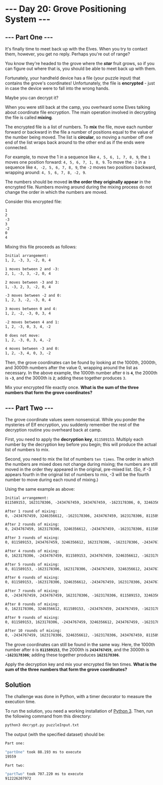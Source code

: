 # --- Day 20: Grove Positioning System ---

## --- Part One ---

It's finally time to meet back up with the Elves. When you try to contact them, however, you get no reply. Perhaps you're out of range?

You know they're headed to the grove where the ***star*** fruit grows, so if you can figure out where that is, you should be able to meet back up with them.

Fortunately, your handheld device has a file (your puzzle input) that contains the grove's coordinates! Unfortunately, the file is **encrypted** - just in case the device were to fall into the wrong hands.

Maybe you can decrypt it?

When you were still back at the camp, you overheard some Elves talking about coordinate file encryption. The main operation involved in decrypting the file is called **mixing**.

The encrypted file is a list of numbers. To **mix** the file, move each number forward or backward in the file a number of positions equal to the value of the number being moved. The list is **circular**, so moving a number off one end of the list wraps back around to the other end as if the ends were connected.

For example, to move the 1 in a sequence like `4, 5, 6, 1, 7, 8, 9`, the `1` moves one position forward: `4, 5, 6, 7, 1, 8, 9`. To move the `-2` in a sequence like `4, -2, 5, 6, 7, 8, 9`, the `-2` moves two positions backward, wrapping around: `4, 5, 6, 7, 8, -2, 9`.

The numbers should be moved **in the order they originally appear** in the encrypted file. Numbers moving around during the mixing process do not change the order in which the numbers are moved.

Consider this encrypted file:

```txt
1
2
-3
3
-2
0
4
```

Mixing this file proceeds as follows:

```txt
Initial arrangement:
1, 2, -3, 3, -2, 0, 4

1 moves between 2 and -3:
2, 1, -3, 3, -2, 0, 4

2 moves between -3 and 3:
1, -3, 2, 3, -2, 0, 4

-3 moves between -2 and 0:
1, 2, 3, -2, -3, 0, 4

3 moves between 0 and 4:
1, 2, -2, -3, 0, 3, 4

-2 moves between 4 and 1:
1, 2, -3, 0, 3, 4, -2

0 does not move:
1, 2, -3, 0, 3, 4, -2

4 moves between -3 and 0:
1, 2, -3, 4, 0, 3, -2
```

Then, the grove coordinates can be found by looking at the 1000th, 2000th, and 3000th numbers after the value 0, wrapping around the list as necessary. In the above example, the 1000th number after `0` is **`4`**, the 2000th is **`-3`**, and the 3000th is **`2`**; adding these together produces `3`.

Mix your encrypted file exactly once. **What is the sum of the three numbers that form the grove coordinates?**

## --- Part Two ---

The grove coordinate values seem nonsensical. While you ponder the mysteries of Elf encryption, you suddenly remember the rest of the decryption routine you overheard back at camp.

First, you need to apply the **decryption key**, `811589153`. Multiply each number by the decryption key before you begin; this will produce the actual list of numbers to mix.

Second, you need to mix the list of numbers `ten times`. The order in which the numbers are mixed does not change during mixing; the numbers are still moved in the order they appeared in the original, pre-mixed list. (So, if -3 appears fourth in the original list of numbers to mix, -3 will be the fourth number to move during each round of mixing.)

Using the same example as above:

```txt
Initial arrangement:
811589153, 1623178306, -2434767459, 2434767459, -1623178306, 0, 3246356612

After 1 round of mixing:
0, -2434767459, 3246356612, -1623178306, 2434767459, 1623178306, 811589153

After 2 rounds of mixing:
0, 2434767459, 1623178306, 3246356612, -2434767459, -1623178306, 811589153

After 3 rounds of mixing:
0, 811589153, 2434767459, 3246356612, 1623178306, -1623178306, -2434767459

After 4 rounds of mixing:
0, 1623178306, -2434767459, 811589153, 2434767459, 3246356612, -1623178306

After 5 rounds of mixing:
0, 811589153, -1623178306, 1623178306, -2434767459, 3246356612, 2434767459

After 6 rounds of mixing:
0, 811589153, -1623178306, 3246356612, -2434767459, 1623178306, 2434767459

After 7 rounds of mixing:
0, -2434767459, 2434767459, 1623178306, -1623178306, 811589153, 3246356612

After 8 rounds of mixing:
0, 1623178306, 3246356612, 811589153, -2434767459, 2434767459, -1623178306

After 9 rounds of mixing:
0, 811589153, 1623178306, -2434767459, 3246356612, 2434767459, -1623178306

After 10 rounds of mixing:
0, -2434767459, 1623178306, 3246356612, -1623178306, 2434767459, 811589153
```

The grove coordinates can still be found in the same way. Here, the 1000th number after `0` is **`811589153`**, the 2000th is **`2434767459`**, and the 3000th is **`-1623178306`**; adding these together produces **`1623178306`**.

Apply the decryption key and mix your encrypted file ten times. **What is the sum of the three numbers that form the grove coordinates?**

## Solution

The challenge was done in Python, with a timer decorator to measure the execution time.

To run the solution, you need a working installation of [Python 3](https://www.python.org/downloads/). Then, run the following command from this directory:

```sh
python3 decrypt.py puzzleInput.txt
```

The output (with the specified dataset) should be:

```sh
Part one:

"partOne" took 88.193 ms to execute
19559

Part two:

"partTwo" took 707.220 ms to execute
912226207972
```
